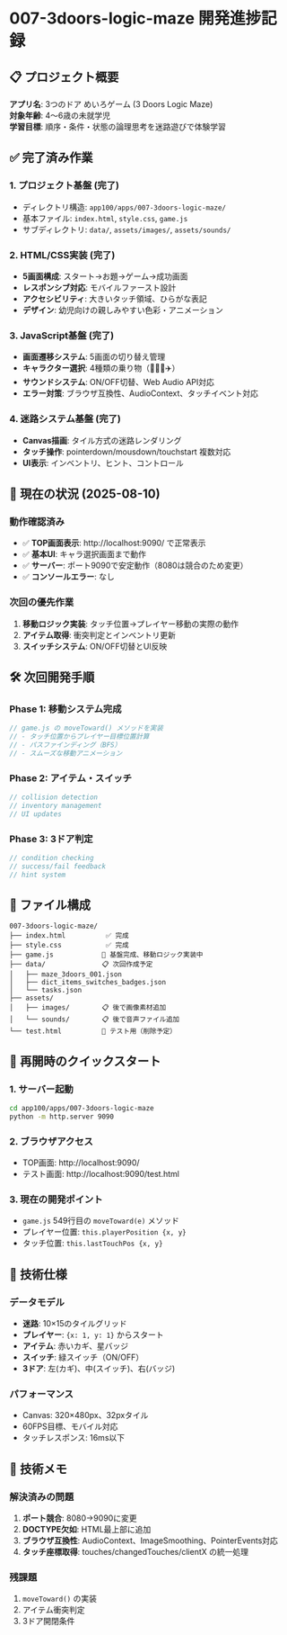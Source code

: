 # 007-3doors-logic-maze 開発進捗記録

## 📋 プロジェクト概要
**アプリ名**: 3つのドア めいろゲーム (3 Doors Logic Maze)  
**対象年齢**: 4〜6歳の未就学児  
**学習目標**: 順序・条件・状態の論理思考を迷路遊びで体験学習

## ✅ 完了済み作業

### 1. プロジェクト基盤 (完了)
- ディレクトリ構造: `app100/apps/007-3doors-logic-maze/`
- 基本ファイル: `index.html`, `style.css`, `game.js`
- サブディレクトリ: `data/`, `assets/images/`, `assets/sounds/`

### 2. HTML/CSS実装 (完了)
- **5画面構成**: スタート→お題→ゲーム→成功画面
- **レスポンシブ対応**: モバイルファースト設計
- **アクセシビリティ**: 大きいタッチ領域、ひらがな表記
- **デザイン**: 幼児向けの親しみやすい色彩・アニメーション

### 3. JavaScript基盤 (完了)
- **画面遷移システム**: 5画面の切り替え管理
- **キャラクター選択**: 4種類の乗り物（🚗🚌🚂✈️）
- **サウンドシステム**: ON/OFF切替、Web Audio API対応
- **エラー対策**: ブラウザ互換性、AudioContext、タッチイベント対応

### 4. 迷路システム基盤 (完了)
- **Canvas描画**: タイル方式の迷路レンダリング
- **タッチ操作**: pointerdown/mousdown/touchstart 複数対応
- **UI表示**: インベントリ、ヒント、コントロール

## 🔄 現在の状況 (2025-08-10)

### 動作確認済み
- ✅ **TOP画面表示**: http://localhost:9090/ で正常表示
- ✅ **基本UI**: キャラ選択画面まで動作
- ✅ **サーバー**: ポート9090で安定動作（8080は競合のため変更）
- ✅ **コンソールエラー**: なし

### 次回の優先作業
1. **移動ロジック実装**: タッチ位置→プレイヤー移動の実際の動作
2. **アイテム取得**: 衝突判定とインベントリ更新
3. **スイッチシステム**: ON/OFF切替とUI反映

## 🛠️ 次回開発手順

### Phase 1: 移動システム完成
```javascript
// game.js の moveToward() メソッドを実装
// - タッチ位置からプレイヤー目標位置計算
// - パスファインディング（BFS）
// - スムーズな移動アニメーション
```

### Phase 2: アイテム・スイッチ
```javascript
// collision detection
// inventory management  
// UI updates
```

### Phase 3: 3ドア判定
```javascript
// condition checking
// success/fail feedback
// hint system
```

## 📁 ファイル構成
```
007-3doors-logic-maze/
├── index.html          ✅ 完成
├── style.css           ✅ 完成
├── game.js            🔄 基盤完成、移動ロジック実装中
├── data/              📋 次回作成予定
│   ├── maze_3doors_001.json
│   ├── dict_items_switches_badges.json
│   └── tasks.json
├── assets/
│   ├── images/        📋 後で画像素材追加
│   └── sounds/        📋 後で音声ファイル追加
└── test.html          🧪 テスト用（削除予定）
```

## 🚀 再開時のクイックスタート

### 1. サーバー起動
```bash
cd app100/apps/007-3doors-logic-maze
python -m http.server 9090
```

### 2. ブラウザアクセス
- TOP画面: http://localhost:9090/
- テスト画面: http://localhost:9090/test.html

### 3. 現在の開発ポイント
- `game.js` 549行目の `moveToward(e)` メソッド
- プレイヤー位置: `this.playerPosition {x, y}`
- タッチ位置: `this.lastTouchPos {x, y}`

## 🎯 技術仕様

### データモデル
- **迷路**: 10×15のタイルグリッド
- **プレイヤー**: `{x: 1, y: 1}` からスタート
- **アイテム**: 赤いカギ、星バッジ
- **スイッチ**: 緑スイッチ（ON/OFF）
- **3ドア**: 左(カギ)、中(スイッチ)、右(バッジ)

### パフォーマンス
- Canvas: 320×480px、32pxタイル
- 60FPS目標、モバイル対応
- タッチレスポンス: 16ms以下

## 📝 技術メモ

### 解決済みの問題
1. **ポート競合**: 8080→9090に変更
2. **DOCTYPE欠如**: HTML最上部に追加
3. **ブラウザ互換性**: AudioContext、ImageSmoothing、PointerEvents対応
4. **タッチ座標取得**: touches/changedTouches/clientX の統一処理

### 残課題
1. `moveToward()` の実装
2. アイテム衝突判定
3. 3ドア開閉条件